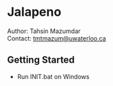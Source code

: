 # Jalapeno
Author: Tahsin Mazumdar  
Contact: tmtmazum@uwaterloo.ca  


## Getting Started  
- Run INIT.bat on Windows